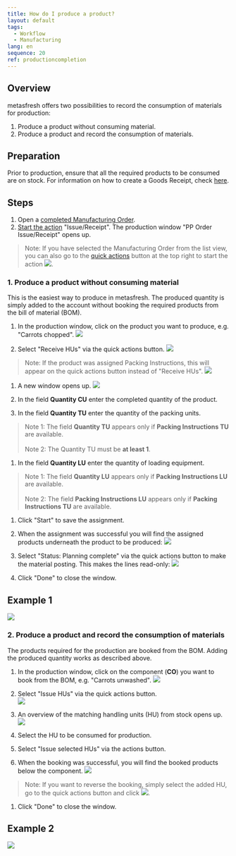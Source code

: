 ```yaml
---
title: How do I produce a product?
layout: default
tags:
  - Workflow
  - Manufacturing
lang: en
sequence: 20
ref: productioncompletion
---
```


## Overview
metasfresh offers two possibilities to record the consumption of materials for production:
1. Produce a product without consuming material.
1. Produce a product and record the consumption of materials.

## Preparation
Prior to production, ensure that all the required products to be consumed are on stock. For information on how to create a Goods Receipt, check [here](CreateGoodsReceipt).

## Steps
1. Open a [completed Manufacturing Order](NewManufacturingOrder).
1. [Start the action](StartAction) "Issue/Receipt". The production window "PP Order Issue/Receipt" opens up.
 > Note: If you have selected the Manufacturing Order from the list view, you can also go to the [quick actions](StartAction) button at the top right to start the action ![](assets/Actionbutton_IssueReceipt.png).

### 1. Produce a product without consuming material
This is the easiest way to produce in metasfresh. The produced quantity is simply added to the account without booking the required products from the bill of material (BOM).

1. In the production window, click on the product you want to produce, e.g. "Carrots chopped".
 ![](assets/ProductionCompletion_ProductionWindow.png)

1. Select "Receive HUs" via the quick actions button.
 ![](assets/ProductionCompletion_Receive_1.png)<br>
 >Note: If the product was assigned Packing Instructions, this will appear on the quick actions button instead of "Receive HUs".
   ![](assets/ProductionCompletion_Receive_2.png)

1. A new window opens up.
 ![](assets/ProductionCompletion_ReceiveWindow.png)

1. In the field **Quantity CU** enter the completed quantity of the product.

1. In the field **Quantity TU** enter the quantity of the packing units.
 > Note 1: The field **Quantity TU** appears only if **Packing Instructions TU** are available.<br><br>
 > Note 2: The Quantity TU must be **at least 1**.

1. In the field **Quantity LU** enter the quantity of loading equipment.
 > Note 1: The field **Quantity LU** appears only if **Packing Instructions LU** are available.<br><br>
 > Note 2: The field **Packing Instructions LU** appears only if **Packing Instructions TU** are available.

1. Click "Start" to save the assignment.

1. When the assignment was successful you will find the assigned products underneath the product to be produced:
 ![](assets/ProductionCompletion_Assignment.png)

1. Select "Status: Planning complete" via the quick actions button to make the material posting. This makes the lines read-only:
 ![](assets/ProductionCompletion_PlanningComplete.png)

1. Click "Done" to close the window.

## Example 1
![](assets/ProductionCompletion_walkthrough.gif)

### 2. Produce a product and record the consumption of materials
The products required for the production are booked from the BOM. Adding the produced quantity works as described above.

1. In the production window, click on the component (**CO**) you want to book from the BOM, e.g. "Carrots unwashed".
 ![](assets/ProductionCompletion_MaterialConsumption.png)

1. Select "Issue HUs" via the quick actions button.<br>
 ![](assets/ProductionCompletion_Issue.png)

1. An overview of the matching handling units (HU) from stock opens up.
 ![](assets/ProductionCompletion_StockOverview.png)

1. Select the HU to be consumed for production.

1. Select "Issue selected HUs" via the actions button.

1. When the booking was successful, you will find the booked products below the component.
![](assets/ProductionCompletion_Booked.png)
 > Note: If you want to reverse the booking, simply select the added HU, go to the quick actions button and click ![](assets/Actionbutton_Reverse.png).

1. Click "Done" to close the window.

## Example 2
![](assets/ProductionCompletion_Consumption.gif)
